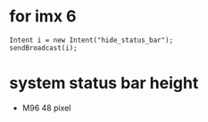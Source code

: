 # for imx 6

```
Intent i = new Intent("hide_status_bar");
sendBroadcast(i);
```

# system status bar height
* M96  48 pixel